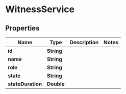 

# WitnessService


## Properties

Name | Type | Description | Notes
------------ | ------------- | ------------- | -------------
**id** | **String** |  | 
**name** | **String** |  | 
**role** | **String** |  | 
**state** | **String** |  | 
**stateDuration** | **Double** |  | 



